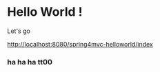 

Hello World !
===============================================================
Let's go

<http://localhost:8080/spring4mvc-helloworld/index>

### ha ha ha tt00

